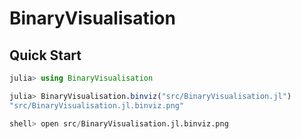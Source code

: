 # BinaryVisualisation

## Quick Start

```julia
julia> using BinaryVisualisation

julia> BinaryVisualisation.binviz("src/BinaryVisualisation.jl")
"src/BinaryVisualisation.jl.binviz.png"

shell> open src/BinaryVisualisation.jl.binviz.png
```
